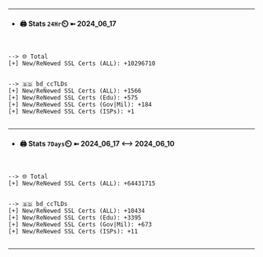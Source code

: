 

---
- #### 🖨️ **Stats** `24Hr`⏲️ ➼ 2024_06_17
```console


--> 🌐 Total
[+] New/ReNewed SSL Certs (ALL): +10296710


--> 🇧🇩 bd_ccTLDs
[+] New/ReNewed SSL Certs (ALL): +1566
[+] New/ReNewed SSL Certs (Edu): +575
[+] New/ReNewed SSL Certs (Gov|Mil): +184
[+] New/ReNewed SSL Certs (ISPs): +1


```

---
- #### 🖨️ **Stats** `7Days`⏲️ ➼ 2024_06_17 <--> 2024_06_10
```console


--> 🌐 Total
[+] New/ReNewed SSL Certs (ALL): +64431715


--> 🇧🇩 bd_ccTLDs
[+] New/ReNewed SSL Certs (ALL): +10434
[+] New/ReNewed SSL Certs (Edu): +3395
[+] New/ReNewed SSL Certs (Gov|Mil): +673
[+] New/ReNewed SSL Certs (ISPs): +11


```

---

